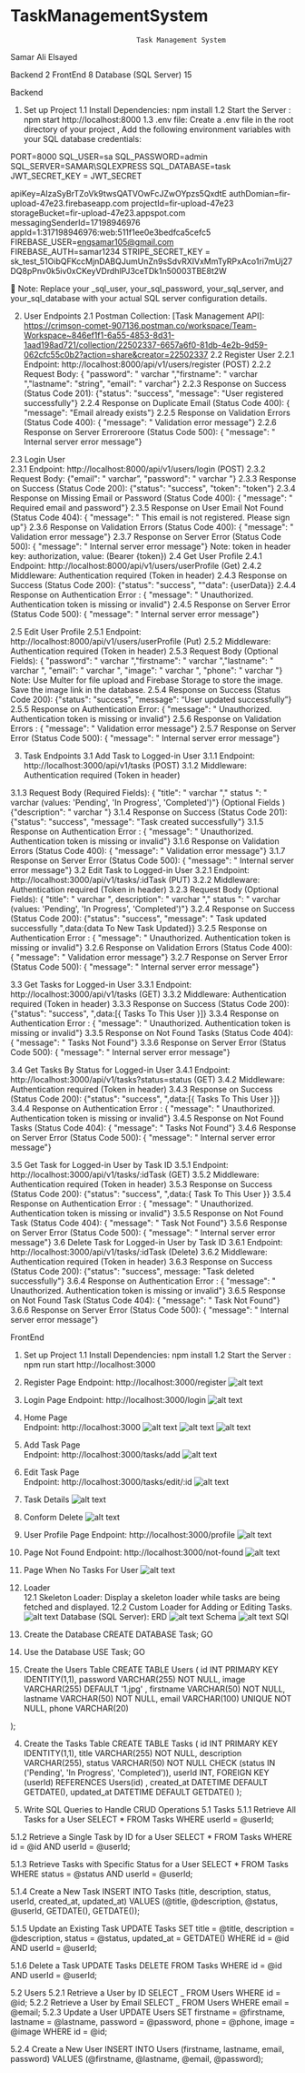 # TaskManagementSystem

                                   Task Management System

Samar Ali Elsayed

Backend 2
FrontEnd 8
Database (SQL Server) 15

Backend

1. Set up Project
   1.1 Install Dependencies: npm install
   1.2 Start the Server : npm start
   http://localhost:8000
   1.3 .env file: Create a .env file in the root directory of your project , Add the following environment variables with your SQL database credentials:

PORT=8000
SQL_USER=sa
SQL_PASSWORD=admin
SQL_SERVER=SAMAR\SQLEXPRESS
SQL_DATABASE=task
JWT_SECRET_KEY = JWT_SECRET

apiKey=AIzaSyBrTZoVk9twsQATVOwFcJZwOYpzs5QxdtE
authDomian=fir-upload-47e23.firebaseapp.com
projectId=fir-upload-47e23
storageBucket=fir-upload-47e23.appspot.com
messagingSenderId=17198946976
appId=1:317198946976:web:511f1ee0e3bedfca5cefc5
FIREBASE_USER=engsamar105@gmail.com  
FIREBASE_AUTH=samar1234
STRIPE_SECRET_KEY = sk_test_51OibQFKccMjnDABQJumUnZn9sSdvRXIVxMmTyRPxAco1ri7mUj27DQ8pPnv0k5iv0xCKeyVDrdhlPJ3ceTDk1n50003TBE8t2W

 Note: Replace your \_sql_user, your_sql_password, your_sql_server, and your_sql_database with your actual SQL server configuration details.

2. User Endpoints
   2.1 Postman Collection: [Task Management API]:
   https://crimson-comet-907136.postman.co/workspace/Team-Workspace~846ef1f1-6a55-4853-8d31-1aad198ad721/collection/22502337-6657a6f0-81db-4e2b-9d59-062cfc55c0b2?action=share&creator=22502337
   2.2 Register User
   2.2.1 Endpoint: http://localhost:8000/api/v1/users/register (POST)
   2.2.2 Request Body:
   { "password": " varchar ","firstname": " varchar ","lastname": "string", "email": " varchar"}
   2.2.3 Response on Success (Status Code 201):
   {"status": "success", "message": "User registered successfully"}
   2.2.4 Response on Duplicate Email (Status Code 400):
   { "message": "Email already exists"}
   2.2.5 Response on Validation Errors (Status Code 400):
   { "message": " Validation error message"}
   2.2.6 Response on Server Erroreroore (Status Code 500):
   { "message": " Internal server error message"}

2.3 Login User  
2.3.1 Endpoint: http://localhost:8000/api/v1/users/login (POST)
2.3.2 Request Body:
{"email": " varchar”, "password": " varchar "}
2.3.3 Response on Success (Status Code 200):
{"status": "success", "token": "token"}
2.3.4 Response on Missing Email or Password (Status Code 400):
{ "message": " Required email and password"}
2.3.5 Response on User Email Not Found (Status Code 404):
{ "message": " This email is not registered. Please sign up"}
2.3.6 Response on Validation Errors (Status Code 400):
{ "message": " Validation error message"}
2.3.7 Response on Server Error (Status Code 500):
{ "message": " Internal server error message"}
Note: token in header key: authorization, value: (Bearer {token})
2.4 Get User Profile
2.4.1 Endpoint: http://localhost:8000/api/v1/users/userProfile (Get)
2.4.2 Middleware: Authentication required (Token in header)
2.4.3 Response on Success (Status Code 200):
{"status": "success", ""data": {userData}}
2.4.4 Response on Authentication Error :
{ "message": " Unauthorized. Authentication token is missing or invalid"}
2.4.5 Response on Server Error (Status Code 500):
{ "message": " Internal server error message"}

2.5 Edit User Profile
2.5.1 Endpoint: http://localhost:8000/api/v1/users/userProfile (Put)
2.5.2 Middleware: Authentication required (Token in header)
2.5.3 Request Body (Optional Fields): { "password": " varchar ","firstname": " varchar ","lastname": " varchar ", "email": " varchar ", "image": " varchar ", "phone": " varchar "}
Note: Use Multer for file upload and Firebase Storage to store the image. Save the image link in the database.
2.5.4 Response on Success (Status Code 200):
{"status": "success", "message": “User updated successfully”}
2.5.5 Response on Authentication Error:
{ "message": " Unauthorized. Authentication token is missing or invalid"}
2.5.6 Response on Validation Errors :
{ "message": " Validation error message"}
2.5.7 Response on Server Error (Status Code 500):
{ "message": " Internal server error message"}

3. Task Endpoints
   3.1 Add Task to Logged-in User
   3.1.1 Endpoint: http://localhost:3000/api/v1/tasks (POST)
   3.1.2 Middleware: Authentication required (Token in header)

3.1.3 Request Body (Required Fields):
{ "title": " varchar "," status ": " varchar (values: 'Pending', 'In Progress', 'Completed')"}
(Optional Fields ) {"description": " varchar "}
3.1.4 Response on Success (Status Code 201):
{"status": "success", "message": "Task created successfully"}
3.1.5 Response on Authentication Error :
{ "message": " Unauthorized. Authentication token is missing or invalid"}
3.1.6 Response on Validation Errors (Status Code 400):
{ "message": " Validation error message"}
3.1.7 Response on Server Error (Status Code 500):
{ "message": " Internal server error message"}
3.2 Edit Task to Logged-in User
3.2.1 Endpoint: http://localhost:3000/api/v1/tasks/:idTask (PUT)
3.2.2 Middleware: Authentication required (Token in header)
3.2.3 Request Body (Optional Fields):
{ "title": " varchar ", description": " varchar "," status ": " varchar (values: 'Pending', 'In Progress', 'Completed')"}
3.2.4 Response on Success (Status Code 200):
{"status": "success", "message": " Task updated successfully ",data:{data To New Task Updated}}
3.2.5 Response on Authentication Error :
{ "message": " Unauthorized. Authentication token is missing or invalid"}
3.2.6 Response on Validation Errors (Status Code 400):
{ "message": " Validation error message"}
3.2.7 Response on Server Error (Status Code 500):
{ "message": " Internal server error message"}

3.3 Get Tasks for Logged-in User
3.3.1 Endpoint: http://localhost:3000/api/v1/tasks (GET)
3.3.2 Middleware: Authentication required (Token in header)
3.3.3 Response on Success (Status Code 200):
{"status": "success", ",data:[{ Tasks To This User }]}
3.3.4 Response on Authentication Error :
{ "message": " Unauthorized. Authentication token is missing or invalid"}
3.3.5 Response on Not Found Tasks (Status Code 404):
{ "message": " Tasks Not Found"}
3.3.6 Response on Server Error (Status Code 500):
{ "message": " Internal server error message"}

3.4 Get Tasks By Status for Logged-in User
3.4.1 Endpoint: http://localhost:3000/api/v1/tasks?status=status (GET)
3.4.2 Middleware: Authentication required (Token in header)
3.4.3 Response on Success (Status Code 200):
{"status": "success", ",data:[{ Tasks To This User }]}
3.4.4 Response on Authentication Error :
{ "message": " Unauthorized. Authentication token is missing or invalid"}
3.4.5 Response on Not Found Tasks (Status Code 404):
{ "message": " Tasks Not Found"}
3.4.6 Response on Server Error (Status Code 500):
{ "message": " Internal server error message"}

3.5 Get Task for Logged-in User by Task ID
3.5.1 Endpoint: http://localhost:3000/api/v1/tasks/:idTask (GET)
3.5.2 Middleware: Authentication required (Token in header)
3.5.3 Response on Success (Status Code 200):
{"status": "success", ",data:{ Task To This User }}
3.5.4 Response on Authentication Error :
{ "message": " Unauthorized. Authentication token is missing or invalid"}
3.5.5 Response on Not Found Task (Status Code 404):
{ "message": " Task Not Found"}
3.5.6 Response on Server Error (Status Code 500):
{ "message": " Internal server error message"}
3.6 Delete Task for Logged-in User by Task ID
3.6.1 Endpoint: http://localhost:3000/api/v1/tasks/:idTask (Delete)
3.6.2 Middleware: Authentication required (Token in header)
3.6.3 Response on Success (Status Code 200):
{"status": "success", message: "Task deleted successfully"}
3.6.4 Response on Authentication Error :
{ "message": " Unauthorized. Authentication token is missing or invalid"}
3.6.5 Response on Not Found Task (Status Code 404):
{ "message": " Task Not Found"}
3.6.6 Response on Server Error (Status Code 500):
{ "message": " Internal server error message"}

FrontEnd

1. Set up Project
   1.1 Install Dependencies: npm install
   1.2 Start the Server : npm run start
   http://localhost:3000

2. Register Page
   Endpoint: http://localhost:3000/register
   ![alt text](images/image.png)
3. Login Page
   Endpoint: http://localhost:3000/login
   ![alt text](images/image-1.png)
4. Home Page  
    Endpoint: http://localhost:3000
   ![alt text](images/image-2.png)
   ![alt text](images/image-3.png)
   ![alt text](images/image-4.png)
5. Add Task Page  
    Endpoint: http://localhost:3000/tasks/add
   ![alt text](images/image-5.png)
6. Edit Task Page  
    Endpoint: http://localhost:3000/tasks/edit/:id
   ![alt text](images/image-6.png)
7. Task Details
   ![alt text](images/image-7.png)
8. Conform Delete
   ![alt text](images/image-8.png)
9. User Profile Page
   Endpoint: http://localhost:3000/profile
   ![alt text](images/image-9.png)
10. Page Not Found
    Endpoint: http://localhost:3000/not-found
    ![alt text](images/image-10.png)
11. Page When No Tasks For User
    ![alt text](images/image-11.png)
12. Loader  
     12.1 Skeleton Loader: Display a skeleton loader while tasks are being fetched and displayed.
    12.2 Custom Loader for Adding or Editing Tasks.
    ![alt text](images/image-12.png)
    Database (SQL Server):
    ERD
    ![alt text](images/image-13.png)
    Schema
    ![alt text](images/image-14.png)
    SQl

13. Create the Database
    CREATE DATABASE Task;
    GO
14. Use the Database
    USE Task;
    GO

15. Create the Users Table
    CREATE TABLE Users (
    id INT PRIMARY KEY IDENTITY(1,1),
    password VARCHAR(255) NOT NULL,
    image VARCHAR(255) DEFAULT '1.jpg' ,
    firstname VARCHAR(50) NOT NULL,
    lastname VARCHAR(50) NOT NULL,
    email VARCHAR(100) UNIQUE NOT NULL,
    phone VARCHAR(20)

);

4. Create the Tasks Table
   CREATE TABLE Tasks (
   id INT PRIMARY KEY IDENTITY(1,1),
   title VARCHAR(255) NOT NULL,
   description VARCHAR(255),
   status VARCHAR(50) NOT NULL CHECK (status IN ('Pending', 'In Progress', 'Completed')),
   userId INT,
   FOREIGN KEY (userId) REFERENCES Users(id) ,
   created_at DATETIME DEFAULT GETDATE(),
   updated_at DATETIME DEFAULT GETDATE()
   );

5. Write SQL Queries to Handle CRUD Operations
   5.1 Tasks
   5.1.1 Retrieve All Tasks for a User
   SELECT \* FROM Tasks WHERE userId = @userId;

5.1.2 Retrieve a Single Task by ID for a User
SELECT \* FROM Tasks WHERE id = @id AND userId = @userId;

5.1.3 Retrieve Tasks with Specific Status for a User
SELECT \* FROM Tasks WHERE status = @status AND userId = @userId;

5.1.4 Create a New Task
INSERT INTO Tasks (title, description, status, userId, created_at, updated_at)
VALUES (@title, @description, @status, @userId, GETDATE(), GETDATE());

5.1.5 Update an Existing Task
UPDATE Tasks
SET title = @title, description = @description, status = @status, updated_at = GETDATE()
WHERE id = @id AND userId = @userId;

5.1.6 Delete a Task UPDATE Tasks
DELETE FROM Tasks WHERE id = @id AND userId = @userId;

5.2 Users
5.2.1 Retrieve a User by ID
SELECT _ FROM Users WHERE id = @id;
5.2.2 Retrieve a User by Email
SELECT _ FROM Users WHERE email = @email;
5.2.3 Update a User
UPDATE Users
SET firstname = @firstname, lastname = @lastname, password = @password, phone = @phone, image = @image
WHERE id = @id;

5.2.4 Create a New User
INSERT INTO Users (firstname, lastname, email, password)
VALUES (@firstname, @lastname, @email, @password);
